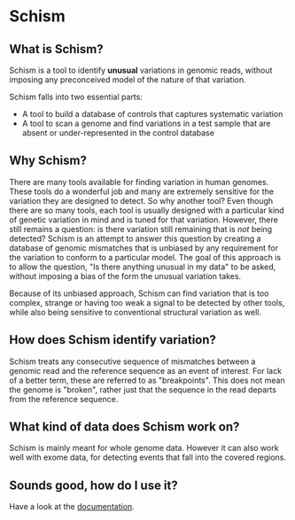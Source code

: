 # Schism

## What is Schism? 

Schism is a tool to identify **unusual** variations in genomic reads, without
imposing any preconceived model of the nature of that variation.

Schism falls into two essential parts:

 * A tool to build a database of controls that captures 
   systematic variation
 * A tool to scan a genome and find variations in a test sample that are absent or 
   under-represented in the control database
   
## Why Schism?

There are many tools available for finding variation in human genomes. These tools 
do a wonderful job and many are extremely sensitive for the variation they are designed
to detect. So why another tool? Even though there are so many tools, each tool is usually
designed with a particular kind of genetic variation in mind and is tuned for that variation.
However, there still
remains a question: is there variation still remaining that is *not* being detected?
Schism is an attempt to answer this question by creating a database
of genomic mismatches that is unbiased by any requirement for the variation to conform to
a particular model. The goal of this approach is to allow the question,
"Is there anything unusual in my data" to be asked, without imposing a bias of the form 
the unusual variation takes. 

Because of its unbiased approach, Schism can find variation that is too complex, strange
or having too weak a signal to be detected by other tools, while also being sensitive
to conventional structural variation as well.

## How does Schism identify variation?

Schism treats any consecutive sequence of mismatches between a genomic read 
and the reference sequence as an event of interest. For lack of a better term, 
these are referred to as "breakpoints". This does not mean the genome is "broken",
rather just that the sequence in the read departs from the reference sequence.

## What kind of data does Schism work on?

Schism is mainly meant for whole genome data. However it can also work well
with exome data, for detecting events that fall into the covered regions.

## Sounds good, how do I use it?

Have a look at the [documentation](docs/index.md).

